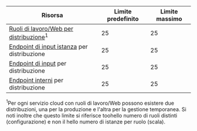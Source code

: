 | Risorsa | Limite predefinito | Limite massimo |
| --- | --- | --- |
| [Ruoli di lavoro/Web per distribuzione](../articles/cloud-services/cloud-services-choose-me.md)<sup>1</sup> |25 |25 |
| [Endpoint di input istanza](http://msdn.microsoft.com/library/gg557552.aspx#InstanceInputEndpoint) per distribuzione |25 |25 |
| [Endpoint di input](http://msdn.microsoft.com/library/gg557552.aspx#InputEndpoint) per distribuzione |25 |25 |
| [Endpoint interni](http://msdn.microsoft.com/library/gg557552.aspx#InternalEndpoint) per distribuzione |25 |25 |

<sup>1</sup>Per ogni servizio cloud con ruoli di lavoro/Web possono esistere due distribuzioni, una per la produzione e l'altra per la gestione temporanea. Si noti inoltre che questo limite si riferisce toohello numero di ruoli distinti (configurazione) e non il hello numero di istanze per ruolo (scala).

